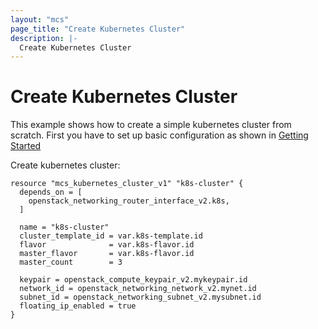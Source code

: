 ```yaml
---
layout: "mcs"
page_title: "Create Kubernetes Cluster"
description: |-
  Create Kubernetes Cluster
---
```


# Create Kubernetes Cluster
This example shows how to create a simple kubernetes cluster from scratch.
First you have to set up basic configuration as shown in [Getting Started](https://registry.terraform.io/providers/MailRuCloudSolutions/mcs/latest/docs/guides/getting_started)

Create kubernetes cluster:  

```hcl
resource "mcs_kubernetes_cluster_v1" "k8s-cluster" {
  depends_on = [
    openstack_networking_router_interface_v2.k8s,
  ]

  name = "k8s-cluster"
  cluster_template_id = var.k8s-template.id
  flavor              = var.k8s-flavor.id
  master_flavor       = var.k8s-flavor.id
  master_count        = 3

  keypair = openstack_compute_keypair_v2.mykeypair.id
  network_id = openstack_networking_network_v2.mynet.id
  subnet_id = openstack_networking_subnet_v2.mysubnet.id
  floating_ip_enabled = true
}
```
